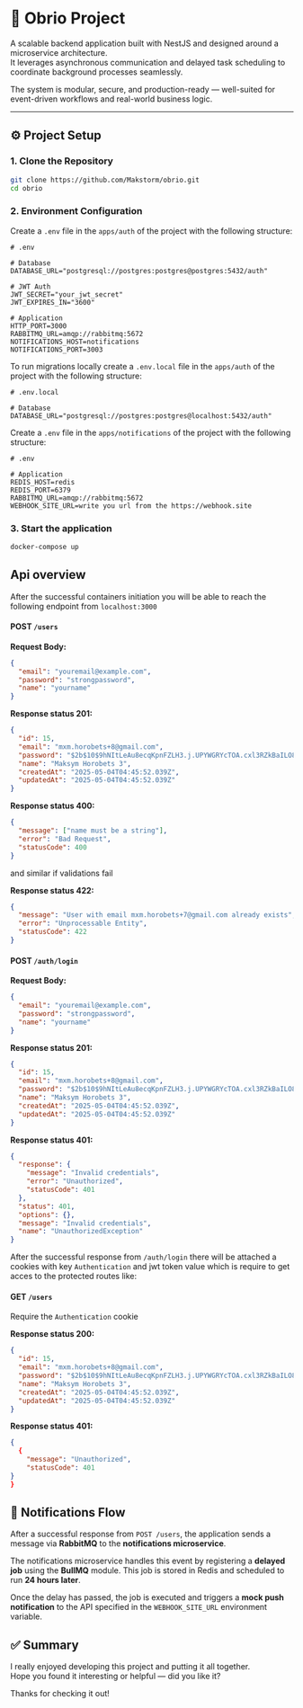 # 🧱 Obrio Project

A scalable backend application built with NestJS and designed around a microservice architecture.  
It leverages asynchronous communication and delayed task scheduling to coordinate background processes seamlessly.

The system is modular, secure, and production-ready — well-suited for event-driven workflows and real-world business logic.

---

## ⚙️ Project Setup

### 1. Clone the Repository

```bash
git clone https://github.com/Makstorm/obrio.git
cd obrio
```

### 2. Environment Configuration

Create a `.env` file in the `apps/auth` of the project with the following structure:

```env
# .env

# Database
DATABASE_URL="postgresql://postgres:postgres@postgres:5432/auth"

# JWT Auth
JWT_SECRET="your_jwt_secret"
JWT_EXPIRES_IN="3600"

# Application
HTTP_PORT=3000
RABBITMQ_URL=amqp://rabbitmq:5672
NOTIFICATIONS_HOST=notifications
NOTIFICATIONS_PORT=3003
```

To run migrations locally create a `.env.local` file in the `apps/auth` of the project with the following structure:

```env
# .env.local

# Database
DATABASE_URL="postgresql://postgres:postgres@localhost:5432/auth"
```

Create a `.env` file in the `apps/notifications` of the project with the following structure:

```env
# .env

# Application
REDIS_HOST=redis
REDIS_PORT=6379
RABBITMQ_URL=amqp://rabbitmq:5672
WEBHOOK_SITE_URL=write you url from the https://webhook.site
```

### 3. Start the application

```bash
docker-compose up
```

## Api overview

After the successful containers initiation you will be able to reach the following endpoint from `localhost:3000`

#### POST `/users`

**Request Body:**

```json
{
  "email": "youremail@example.com",
  "password": "strongpassword",
  "name": "yourname"
}
```

**Response status 201:**

```json
{
  "id": 15,
  "email": "mxm.horobets+8@gmail.com",
  "password": "$2b$10$9hNItLeAu8ecqKpnFZLH3.j.UPYWGRYcTOA.cxl3RZkBaILO85duK",
  "name": "Maksym Horobets 3",
  "createdAt": "2025-05-04T04:45:52.039Z",
  "updatedAt": "2025-05-04T04:45:52.039Z"
}
```

**Response status 400:**

```json
{
  "message": ["name must be a string"],
  "error": "Bad Request",
  "statusCode": 400
}
```

and similar if validations fail

**Response status 422:**

```json
{
  "message": "User with email mxm.horobets+7@gmail.com already exists",
  "error": "Unprocessable Entity",
  "statusCode": 422
}
```

#### POST `/auth/login`

**Request Body:**

```json
{
  "email": "youremail@example.com",
  "password": "strongpassword",
  "name": "yourname"
}
```

**Response status 201:**

```json
{
  "id": 15,
  "email": "mxm.horobets+8@gmail.com",
  "password": "$2b$10$9hNItLeAu8ecqKpnFZLH3.j.UPYWGRYcTOA.cxl3RZkBaILO85duK",
  "name": "Maksym Horobets 3",
  "createdAt": "2025-05-04T04:45:52.039Z",
  "updatedAt": "2025-05-04T04:45:52.039Z"
}
```

**Response status 401:**

```json
{
  "response": {
    "message": "Invalid credentials",
    "error": "Unauthorized",
    "statusCode": 401
  },
  "status": 401,
  "options": {},
  "message": "Invalid credentials",
  "name": "UnauthorizedException"
}
```

After the successful response from `/auth/login` there will be attached a cookies with key `Authentication` and jwt token value which is require to get acces to the protected routes like:

#### GET `/users`

Require the `Authentication` cookie

**Response status 200:**

```json
{
  "id": 15,
  "email": "mxm.horobets+8@gmail.com",
  "password": "$2b$10$9hNItLeAu8ecqKpnFZLH3.j.UPYWGRYcTOA.cxl3RZkBaILO85duK",
  "name": "Maksym Horobets 3",
  "createdAt": "2025-05-04T04:45:52.039Z",
  "updatedAt": "2025-05-04T04:45:52.039Z"
}
```

**Response status 401:**

```json
{
  {
    "message": "Unauthorized",
    "statusCode": 401
}
}
```

## 🔔 Notifications Flow

After a successful response from `POST /users`, the application sends a message via **RabbitMQ** to the **notifications microservice**.

The notifications microservice handles this event by registering a **delayed job** using the **BullMQ** module. This job is stored in Redis and scheduled to run **24 hours later**.

Once the delay has passed, the job is executed and triggers a **mock push notification** to the API specified in the `WEBHOOK_SITE_URL` environment variable.

## ✅ Summary

I really enjoyed developing this project and putting it all together.  
Hope you found it interesting or helpful — did you like it?

Thanks for checking it out!
